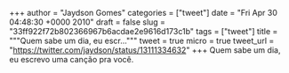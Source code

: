 
+++
author = "Jaydson Gomes"
categories = ["tweet"]
date = "Fri Apr 30 04:48:30 +0000 2010"
draft = false
slug = "33ff922f72b802366967b6acdae2e9616d173c1b"
tags = ["tweet"]
title = """Quem sabe um dia, eu escr..."""
tweet = true
micro = true
tweet_url = "https://twitter.com/jaydson/status/13111334632"
+++
Quem sabe um dia, eu escrevo uma canção pra você.

